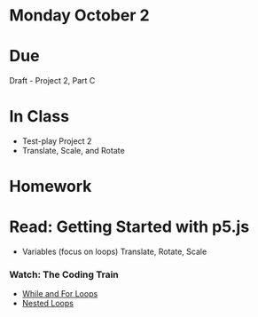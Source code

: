 # Monday October 2

# Due
Draft - Project 2, Part C

# In Class
* Test-play Project 2
* Translate, Scale, and Rotate

# Homework

# Read: Getting Started with p5.js
* Variables (focus on loops)
Translate, Rotate, Scale

### Watch: The Coding Train
* [While and For Loops](https://www.youtube.com/watch?v=cnRD9o6odjk)
* [Nested Loops](https://www.youtube.com/watch?v=1c1_TMdf8b8)

